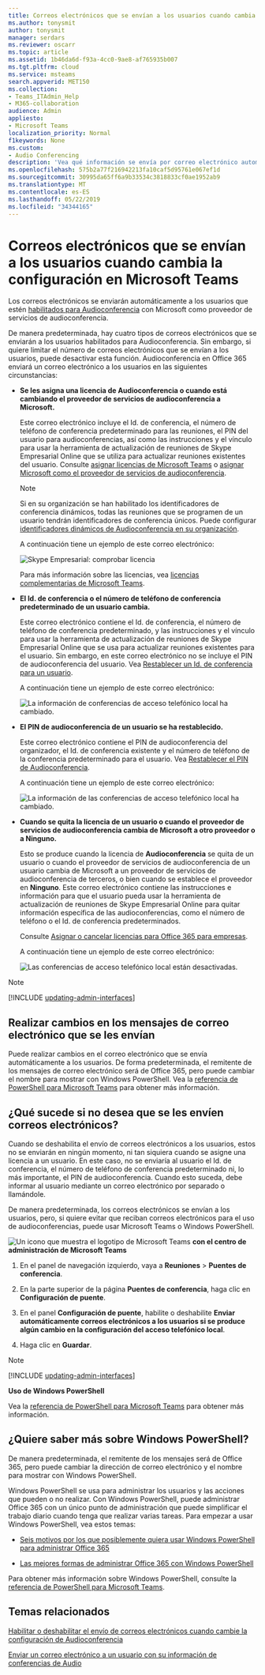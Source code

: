 ```yaml
---
title: Correos electrónicos que se envían a los usuarios cuando cambia la configuración en Microsoft Teams
ms.author: tonysmit
author: tonysmit
manager: serdars
ms.reviewer: oscarr
ms.topic: article
ms.assetid: 1b46da6d-f93a-4cc0-9ae8-af765935b007
ms.tgt.pltfrm: cloud
ms.service: msteams
search.appverid: MET150
ms.collection:
- Teams_ITAdmin_Help
- M365-collaboration
audience: Admin
appliesto:
- Microsoft Teams
localization_priority: Normal
f1keywords: None
ms.custom:
- Audio Conferencing
description: 'Vea qué información se envía por correo electrónico automáticamente a los usuarios cuando cambia su configuración de las conferencias de acceso telefónico local en Microsoft Teams. '
ms.openlocfilehash: 575b2a77f216942213fa10caf5d95761e067ef1d
ms.sourcegitcommit: 30995da65ff6a9b33534c3818833cf0ae1952ab9
ms.translationtype: MT
ms.contentlocale: es-ES
ms.lasthandoff: 05/22/2019
ms.locfileid: "34344165"
---
```

# <a name="emails-sent-to-users-when-their-settings-change-in-microsoft-teams"></a>Correos electrónicos que se envían a los usuarios cuando cambia la configuración en Microsoft Teams

Los correos electrónicos se enviarán automáticamente a los usuarios que estén [habilitados para Audioconferencia](set-up-audio-conferencing-in-teams.md) con Microsoft como proveedor de servicios de audioconferencia.

De manera predeterminada, hay cuatro tipos de correos electrónicos que se enviarán a los usuarios habilitados para Audioconferencia. Sin embargo, si quiere limitar el número de correos electrónicos que se envían a los usuarios, puede desactivar esta función. Audioconferencia en Office 365 enviará un correo electrónico a los usuarios en las siguientes circunstancias:

- **Se les asigna una licencia de Audioconferencia o cuando está cambiando el proveedor de servicios de audioconferencia a Microsoft.**

     Este correo electrónico incluye el Id. de conferencia, el número de teléfono de conferencia predeterminado para las reuniones, el PIN del usuario para audioconferencias, así como las instrucciones y el vínculo para usar la herramienta de actualización de reuniones de Skype Empresarial Online que se utiliza para actualizar reuniones existentes del usuario. Consulte [asignar licencias de Microsoft Teams](assign-teams-licenses.md) o [asignar Microsoft como el proveedor de servicios de audioconferencia](/SkypeForBusiness/audio-conferencing-in-office-365/assign-microsoft-as-the-audio-conferencing-provider).

    > [!NOTE]
    > Si en su organización se han habilitado los identificadores de conferencia dinámicos, todas las reuniones que se programen de un usuario tendrán identificadores de conferencia únicos. Puede configurar [identificadores dinámicos de Audioconferencia en su organización](/skypeforbusiness/audio-conferencing-in-office-365/reset-a-conference-id-for-a-user). 

    A continuación tiene un ejemplo de este correo electrónico:

     ![Skype Empresarial: comprobar licencia](media/teams-emails-sent-to-users-when-settings-change-image1.png)

    Para más información sobre las licencias, vea [licencias complementarias de Microsoft Teams](teams-add-on-licensing/microsoft-teams-add-on-licensing.md).

- **El Id. de conferencia o el número de teléfono de conferencia predeterminado de un usuario cambia.**

    Este correo electrónico contiene el Id. de conferencia, el número de teléfono de conferencia predeterminado, y las instrucciones y el vínculo para usar la herramienta de actualización de reuniones de Skype Empresarial Online que se usa para actualizar reuniones existentes para el usuario. Sin embargo, en este correo electrónico no se incluye el PIN de audioconferencia del usuario. Vea [Restablecer un Id. de conferencia para un usuario](reset-a-conference-id-for-a-user-in-teams.md).

    A continuación tiene un ejemplo de este correo electrónico:

     ![La información de conferencias de acceso telefónico local ha cambiado.](media/teams-emails-sent-to-users-when-settings-change-image2.png)

- **El PIN de audioconferencia de un usuario se ha restablecido.**

    Este correo electrónico contiene el PIN de audioconferencia del organizador, el Id. de conferencia existente y el número de teléfono de la conferencia predeterminado para el usuario. Vea [Restablecer el PIN de Audioconferencia](reset-the-audio-conferencing-pin-in-teams.md).
    
     A continuación tiene un ejemplo de este correo electrónico:
    
     ![La información de las conferencias de acceso telefónico local ha cambiado.](media/teams-emails-sent-to-users-when-settings-change-image3.png)
  
- **Cuando se quita la licencia de un usuario o cuando el proveedor de servicios de audioconferencia cambia de Microsoft a otro proveedor o a Ninguno.**

    Esto se produce cuando la licencia de **Audioconferencia** se quita de un usuario o cuando el proveedor de servicios de audioconferencia de un usuario cambia de Microsoft a un proveedor de servicios de audioconferencia de terceros, o bien cuando se establece el proveedor en **Ninguno**. Este correo electrónico contiene las instrucciones e información para que el usuario pueda usar la herramienta de actualización de reuniones de Skype Empresarial Online para quitar información específica de las audioconferencias, como el número de teléfono o el Id. de conferencia predeterminados.

    Consulte [Asignar o cancelar licencias para Office 365 para empresas](https://support.office.com/article/997596b5-4173-4627-b915-36abac6786dc).

    A continuación tiene un ejemplo de este correo electrónico:

     ![Las conferencias de acceso telefónico local están desactivadas.](media/teams-emails-sent-to-users-when-settings-change-image4.png)

> [!NOTE]
> [!INCLUDE [updating-admin-interfaces](includes/updating-admin-interfaces.md)]

## <a name="make-changes-to-the-email-messages-that-are-sent-to-them"></a>Realizar cambios en los mensajes de correo electrónico que se les envían

Puede realizar cambios en el correo electrónico que se envía automáticamente a los usuarios. De forma predeterminada, el remitente de los mensajes de correo electrónico será de Office 365, pero puede cambiar el nombre para mostrar con Windows PowerShell. Vea la [referencia de PowerShell para Microsoft Teams](https://docs.microsoft.com/powershell/module/teams/?view=teams-ps) para obtener más información.

## <a name="what-if-you-dont-want-email-to-be-sent-to-them"></a>¿Qué sucede si no desea que se les envíen correos electrónicos?

Cuando se deshabilita el envío de correos electrónicos a los usuarios, estos no se enviarán en ningún momento, ni tan siquiera cuando se asigne una licencia a un usuario. En este caso, no se enviaría al usuario el Id. de conferencia, el número de teléfono de conferencia predeterminado ni, lo más importante, el PIN de audioconferencia. Cuando esto suceda, debe informar al usuario mediante un correo electrónico por separado o llamándole.

De manera predeterminada, los correos electrónicos se envían a los usuarios, pero, si quiere evitar que reciban correos electrónicos para el uso de audioconferencias, puede usar Microsoft Teams o Windows PowerShell. 

![Un icono que muestra el logotipo](media/teams-logo-30x30.png) de Microsoft Teams **con el centro de administración de Microsoft Teams**

1. En el panel de navegación izquierdo, vaya a **Reuniones** > **Puentes de conferencia**. 

2. En la parte superior de la página **Puentes de conferencia**, haga clic en **Configuración de puente**. 

3. En el panel **Configuración de puente**, habilite o deshabilite **Enviar automáticamente correos electrónicos a los usuarios si se produce algún cambio en la configuración del acceso telefónico local**.

4. Haga clic en **Guardar**.

> [!Note]
> [!INCLUDE [updating-admin-interfaces](includes/updating-admin-interfaces.md)]

**Uso de Windows PowerShell**

Vea la [referencia de PowerShell para Microsoft Teams](https://docs.microsoft.com/powershell/module/teams/?view=teams-ps) para obtener más información.


## <a name="want-to-know-more-about-windows-powershell"></a>¿Quiere saber más sobre Windows PowerShell?

De manera predeterminada, el remitente de los mensajes será de Office 365, pero puede cambiar la dirección de correo electrónico y el nombre para mostrar con Windows PowerShell. 

Windows PowerShell se usa para administrar los usuarios y las acciones que pueden o no realizar. Con Windows PowerShell, puede administrar Office 365 con un único punto de administración que puede simplificar el trabajo diario cuando tenga que realizar varias tareas. Para empezar a usar Windows PowerShell, vea estos temas:

  - [Seis motivos por los que posiblemente quiera usar Windows PowerShell para administrar Office 365](https://go.microsoft.com/fwlink/?LinkId=525041)

  - [Las mejores formas de administrar Office 365 con Windows PowerShell](https://go.microsoft.com/fwlink/?LinkId=525142)

Para obtener más información sobre Windows PowerShell, consulte la [referencia de PowerShell para Microsoft Teams](https://docs.microsoft.com/powershell/module/teams/?view=teams-ps).


## <a name="related-topics"></a>Temas relacionados

[Habilitar o deshabilitar el envío de correos electrónicos cuando cambie la configuración de Audioconferencia](enable-or-disable-sending-emails-when-their-settings-change-in-teams.md)

[Enviar un correo electrónico a un usuario con su información de conferencias de Audio](send-an-email-to-a-user-with-their-dial-in-information-in-teams.md)
